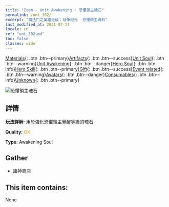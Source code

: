 ```yaml
---
title: "Item - Unit Awakening - 恐懼領主魂石"
permalink: /unt_302/
excerpt: "魔法门之英雄无敌：战争纪元  恐懼領主魂石"
last_modified_at: 2021-07-21
locale: cn
ref: "unt_302.md"
toc: false
classes: wide
---
```

 [Materials](/ItemsCN/){: .btn .btn--primary}[Artifacts](/ItemsCN/Artifacts/){: .btn .btn--success}[Unit Soul](/ItemsCN/UnitSoul/){: .btn .btn--warning}[Unit Awakening](/ItemsCN/UnitAwakening/){: .btn .btn--danger}[Hero Soul](/ItemsCN/HeroSoul/){: .btn .btn--info}[Hero Skill](/ItemsCN/HeroSkill/){: .btn .btn--primary}[Gift](/ItemsCN/Gift/){: .btn .btn--success}[Event related](/ItemsCN/Events/){: .btn .btn--warning}[Avatars](/ItemsCN/Avatars/){: .btn .btn--danger}[Consumables](/ItemsCN/Consumables/){: .btn .btn--info}[Unknown](/ItemsCN/Unknown/){: .btn .btn--primary}

 ![恐懼領主魂石](/images/u/tia_siwangqishi.jpg)

## 詳情
 **玩法詳解:** 用於強化恐懼領主覺醒等級的魂石

 **Quality:** <span style="color: #FF8C00">OK</span>

 **Type:** Awakening Soul

## Gather

*    諸神商店 

## This item contains:

  None


